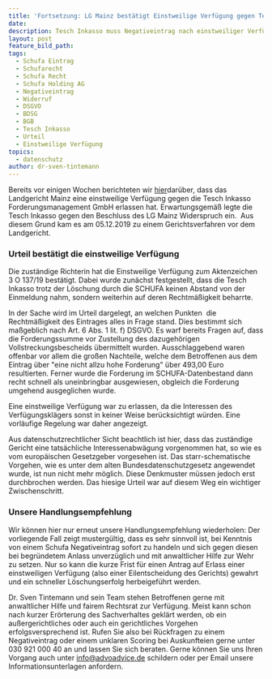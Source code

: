 ```yaml
---
title: 'Fortsetzung: LG Mainz bestätigt Einstweilige Verfügung gegen Tesch Inkasso'
date:
description: Tesch Inkasso muss Negativeintrag nach einstweiliger Verfügung widerrufen
layout: post
feature_bild_path:
tags:
  - Schufa Eintrag
  - Schufarecht
  - Schufa Recht
  - Schufa Holding AG
  - Negativeintrag
  - Widerruf
  - DSGVO
  - BDSG
  - BGB
  - Tesch Inkasso
  - Urteil
  - Einstweilige Verfügung
topics:
  - datenschutz
author: dr-sven-tintemann
---
```


Bereits vor einigen Wochen berichteten wir [hier](https://advoadvice.de/blog/lg-mainz-erl%C3%A4sst-einstweilige-verf%C3%BCgung-gegen-tesch-inkasso/)dar&uuml;ber, dass das Landgericht Mainz eine einstweilige Verf&uuml;gung gegen die Tesch Inkasso Forderungsmanagement GmbH erlassen hat. Erwartungsgem&auml;&szlig; legte die Tesch Inkasso gegen den Beschluss des LG Mainz Widerspruch ein. &nbsp;Aus diesem Grund kam es am 05.12.2019 zu einem Gerichtsverfahren vor dem Landgericht.

### Urteil best&auml;tigt die einstweilige Verf&uuml;gung

Die zust&auml;ndige Richterin hat die Einstweilige Verf&uuml;gung zum Aktenzeichen 3 O 137/19 best&auml;tigt. Dabei wurde zun&auml;chst festgestellt, dass die Tesch Inkasso trotz der Löschung durch die SCHUFA keinen Abstand von der Einmeldung nahm, sondern weiterhin auf deren Rechtm&auml;&szlig;igkeit beharrte.

In der Sache wird im Urteil dargelegt, an welchen Punkten&nbsp; die Rechtm&auml;&szlig;igkeit des Eintrages alles in Frage stand. Dies bestimmt sich ma&szlig;geblich nach Art. 6 Abs. 1 lit. f) DSGVO. Es warf bereits Fragen auf, dass die Forderungssumme vor Zustellung des dazugehörigen Vollstreckungsbescheids &uuml;bermittelt wurden. Ausschlaggebend waren offenbar vor allem die gro&szlig;en Nachteile, welche dem Betroffenen aus dem Eintrag &uuml;ber "eine nicht allzu hohe Forderung" &uuml;ber 493,00 Euro resultierten. Ferner wurde die Forderung im SCHUFA-Datenbestand dann recht schnell als uneinbringbar ausgewiesen, obgleich die Forderung umgehend ausgeglichen wurde.

Eine einstweilige Verf&uuml;gung war zu erlassen, da die Interessen des Verf&uuml;gungskl&auml;gers sonst in keiner Weise ber&uuml;cksichtigt w&uuml;rden. Eine vorl&auml;ufige Regelung war daher angezeigt.

Aus datenschutzrechtlicher Sicht beachtlich ist hier, dass das zust&auml;ndige Gericht eine tats&auml;chliche Interessenabw&auml;gung vorgenommen hat, so wie es vom europ&auml;ischen Gesetzgeber vorgesehen ist. Das starr-schematische Vorgehen, wie es unter dem alten Bundesdatenschutzgesetz angewendet wurde, ist nun nicht mehr möglich. Diese Denkmuster m&uuml;ssen jedoch erst durchbrochen werden. Das hiesige Urteil war auf diesem Weg ein wichtiger Zwischenschritt.&nbsp;

### Unsere Handlungsempfehlung

Wir können hier nur erneut unsere Handlungsempfehlung wiederholen: Der vorliegende Fall zeigt musterg&uuml;ltig, dass es sehr sinnvoll ist, bei Kenntnis von einem Schufa Negativeintrag sofort zu handeln und sich gegen diesen bei begr&uuml;ndetem Anlass unverz&uuml;glich und mit anwaltlicher Hilfe zur Wehr zu setzen. Nur so kann die kurze Frist f&uuml;r einen Antrag auf Erlass einer einstweiligen Verf&uuml;gung (also einer Eilentscheidung des Gerichts) gewahrt und ein schneller Löschungserfolg herbeigef&uuml;hrt werden.&nbsp;

Dr. Sven Tintemann und sein Team stehen Betroffenen gerne mit anwaltlicher Hilfe und fairem Rechtsrat zur Verf&uuml;gung. Meist kann schon nach kurzer Erörterung des Sachverhaltes gekl&auml;rt werden, ob ein au&szlig;ergerichtliches oder auch ein gerichtliches Vorgehen erfolgsversprechend ist. Rufen Sie also bei R&uuml;ckfragen zu einem Negativeintrag oder einem unklaren Scoring bei Auskunfteien gerne unter 030 921 000 40 an und lassen Sie sich beraten. Gerne können Sie uns Ihren Vorgang auch unter info@advoadvice.de schildern oder per Email unsere Informationsunterlagen anfordern.&nbsp;